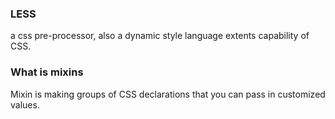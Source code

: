 ### LESS
a css pre-processor, also a dynamic style language extents capability of CSS. 

### What is mixins
Mixin is making groups of CSS declarations that you can pass in customized values.
